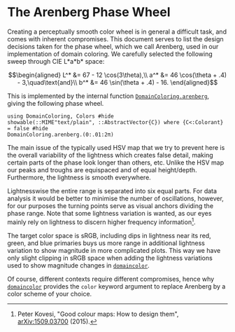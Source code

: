 # The Arenberg Phase Wheel

Creating a perceptually smooth color wheel is in general a difficult
task, and comes with inherent compromises. This document serves to list
the design decisions taken for the phase wheel, which we call Arenberg,
used in our implementation of domain coloring. We carefully selected the
following sweep through CIE L\*a\*b\* space:

```math
\begin{aligned}
    L^* &= 67 - 12 \cos(3\theta),\\
    a^* &= 46 \cos(\theta + .4) - 3,\quad\text{and}\\
    b^* &= 46 \sin(\theta + .4) - 16.
\end{aligned}
```

This is implemented by the internal function [`DomainColoring.arenberg`](@ref),
giving the following phase wheel.
```@example
using DomainColoring, Colors #hide
showable(::MIME"text/plain", ::AbstractVector{C}) where {C<:Colorant} = false #hide
DomainColoring.arenberg.(0:.01:2π)
```

The main issue of the typically used HSV map that we try to prevent here
is the overall variability of the lightness which creates false detail,
making certain parts of the phase look longer than others, etc. Unlike
the HSV map our peaks and troughs are equispaced and of equal height/depth.
Furthermore, the lightness is smooth everywhere.

Lightnesswise the entire range is separated into six equal parts. For
data analysis it would be better to minimise the number of oscillations,
however, for our purposes the turning points serve as visual anchors dividing
the phase range. Note that some lightness variation is wanted, as our eyes
mainly rely on lightness to discern higher frequency information[^1].

The target color space is sRGB, including dips in lightness near its red,
green, and blue primaries buys us more range in additional lightness variation
to show magnitude in more complicated plots. This way we have only slight
clipping in sRGB space when adding the lightness variations used to show
magnitude changes in [`domaincolor`](@ref).

Of course, different contexts require different compromises, hence why
[`domaincolor`](@ref) provides the `color` keyword argument to replace
Arenberg by a color scheme of your choice.

[^1]:
     Peter Kovesi, "Good colour maps: How to design them",
     [arXiv:1509.03700](https://arxiv.org/abs/1509.03700) (2015).
